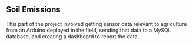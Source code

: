 ## Soil Emissions

This part of the project involved getting sensor data relevant to agriculture from an Arduino deployed in the field, sending that data to a MySQL database, and creating a dashboard to report the data. 
